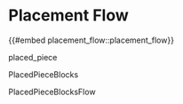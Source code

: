 # Placement Flow

{{#embed placement_flow::placement_flow}}

placed_piece

PlacedPieceBlocks

PlacedPieceBlocksFlow
